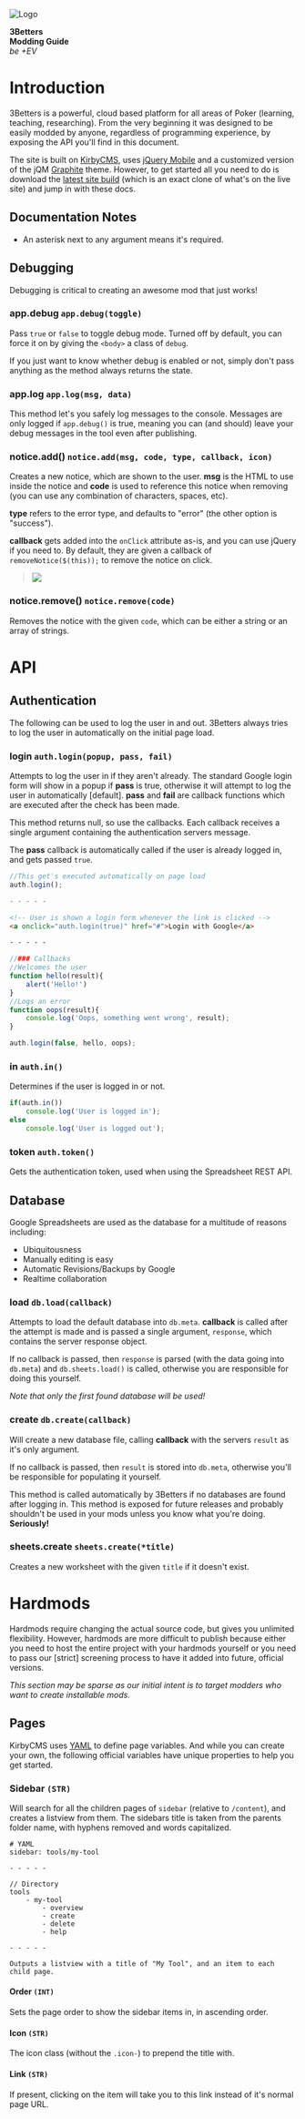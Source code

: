![Logo](assets/img/logo.png)

**3Betters**  
**Modding Guide**  
_be +EV_

# Introduction
3Betters is a powerful, cloud based platform for all areas of Poker (learning, teaching, researching). From the very beginning it was designed to be easily modded by anyone, regardless of programming experience, by exposing the API you'll find in this document.

The site is built on [KirbyCMS](http://getkirby.com), uses [jQuery Mobile](http://jquerymobile.com) and a customized version of the jQM [Graphite](http://driftyco.github.io/graphite/) theme. However, to get started all you need to do is download the [latest site build](https://github.com/3Betters/3Betters.com/archive/master.zip) (which is an exact clone of what's on the live site) and jump in with these docs.

## Documentation Notes
* An asterisk next to any argument means it's required.

## Debugging
Debugging is critical to creating an awesome mod that just works!

### app.debug 	`app.debug(toggle)`
Pass `true` or `false` to toggle debug mode. Turned off by default, you can force it on by giving the `<body>` a class of `debug`.

If you just want to know whether debug is enabled or not, simply don't pass anything as the method always returns the state.

### app.log 	`app.log(msg, data)`
This method let's you safely log messages to the console. Messages are only logged if `app.debug()` is true, meaning you can (and should) leave your debug messages in the tool even after publishing.

### notice.add() `notice.add(msg, code, type, callback, icon)`
Creates a new notice, which are shown to the user. **msg** is the HTML to use inside the notice and **code** is used to reference this notice when removing (you can use any combination of characters, spaces, etc). 

**type** refers to the error type, and defaults to "error" (the other option is "success").

**callback** gets added into the `onClick` attribute as-is, and you can use jQuery if you need to. By default, they are given a callback of `removeNotice($(this));` to remove the notice on click.

> ![](_bin/docs/notices.jpg)

### notice.remove() `notice.remove(code)`
Removes the notice with the given `code`, which can be either a string or an array of strings.



# API

## Authentication
The following can be used to log the user in and out. 3Betters always tries to log the user in automatically on the initial page load.



### login	`auth.login(popup, pass, fail)`
Attempts to log the user in if they aren't already. The standard Google login form will show in a popup if **pass** is true, otherwise it will attempt to log the user in automatically [default]. **pass** and **fail** are callback functions which are executed after the check has been made.

This method returns null, so use the callbacks. Each callback receives a single argument containing the authentication servers message.

The **pass** callback is automatically called if the user is already logged in, and gets passed `true`.

```js
//This get's executed automatically on page load
auth.login();

- - - - -
```
```html
<!-- User is shown a login form whenever the link is clicked -->
<a onclick="auth.login(true)" href="#">Login with Google</a>

- - - - -
```
```js
//### Callbacks
//Welcomes the user
function hello(result){
	alert('Hello!')
}
//Logs an error
function oops(result){
	console.log('Oops, something went wrong', result);
}

auth.login(false, hello, oops);
```

### in		`auth.in()`
Determines if the user is logged in or not.

```js
if(auth.in())
	console.log('User is logged in');
else
	console.log('User is logged out');
```

### token	`auth.token()`
Gets the authentication token, used when using the Spreadsheet REST API.



## Database
Google Spreadsheets are used as the database for a multitude of reasons including:

* Ubiquitousness
* Manually editing is easy
* Automatic Revisions/Backups by Google
* Realtime collaboration

### load 		`db.load(callback)`
Attempts to load the default database into `db.meta`. **callback** is called after the attempt is made and is passed a single argument, `response`, which contains the server response object.

If no callback is passed, then `response` is parsed (with the data going into `db.meta`) and `db.sheets.load()` is called, otherwise you are responsible for doing this yourself.

_Note that only the first found database will be used!_

### create 		`db.create(callback)`
Will create a new database file, calling **callback** with the servers `result` as it's only argument.

If no callback is passed, then `result` is stored into `db.meta`, otherwise you'll be responsible for populating it yourself.

This method is called automatically by 3Betters if no databases are found after logging in. This method is exposed for future releases and probably shouldn't be used in your mods unless you know what you're doing. **Seriously!**

### sheets.create 	`sheets.create(*title)`
Creates a new worksheet with the given `title` if it doesn't exist.








# Hardmods
Hardmods require changing the actual source code, but gives you unlimited flexibility. However, hardmods are more difficult to publish because either you need to host the entire project with your hardmods yourself or you need to pass our [strict] screening process to have it added into future, official versions.

_This section may be sparse as our initial intent is to target modders who want to create installable mods._

## Pages
KirbyCMS uses [YAML](http://getkirby.com/blog/structured-field-content) to define page variables. And while you can create your own, the following official variables have unique properties to help you get started.

### Sidebar `(STR)`
Will search for all the children pages of `sidebar` (relative to `/content`), and creates a listview from them. The sidebars title is taken from the parents folder name, with hyphens removed and words capitalized.

	# YAML
	sidebar: tools/my-tool

	- - - - -

	// Directory
	tools
		- my-tool
			- overview
			- create
			- delete
			- help

	- - - - - 

	Outputs a listview with a title of "My Tool", and an item to each child page.

#### Order `(INT)`
Sets the page order to show the sidebar items in, in ascending order.

#### Icon `(STR)`
The icon class (without the `.icon-`) to prepend the title with.

#### Link `(STR)`
If present, clicking on the item will take you to this link instead of it's normal page URL.